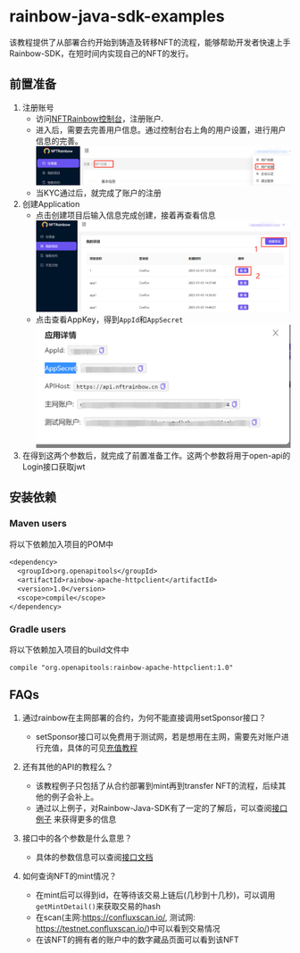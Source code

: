 # rainbow-java-sdk-examples
该教程提供了从部署合约开始到铸造及转移NFT的流程，能够帮助开发者快速上手Rainbow-SDK，在短时间内实现自己的NFT的发行。

## 前置准备
1. 注册账号
    - 访问[NFTRainbow控制台](https://console.nftrainbow.cn/)，注册账户.
    - 进入后，需要去完善用户信息。通过控制台右上角的用户设置，进行用户信息的完善。
    ![img_8.png](./assets/img_8.png)
    - 当KYC通过后，就完成了账户的注册
2. 创建Application
    - 点击创建项目后输入信息完成创建，接着再查看信息
![img_9.png](./assets/img_9.png)
    - 点击查看AppKey，得到`AppId`和`AppSecret`
   ![img_10.png](./assets/img_10.png)
3. 在得到这两个参数后，就完成了前置准备工作。这两个参数将用于open-api的Login接口获取jwt


## 安装依赖
### Maven users
将以下依赖加入项目的POM中
````
<dependency>
  <groupId>org.openapitools</groupId>
  <artifactId>rainbow-apache-httpclient</artifactId>
  <version>1.0</version>
  <scope>compile</scope>
</dependency>
````

### Gradle users
将以下依赖加入项目的build文件中
````
compile "org.openapitools:rainbow-apache-httpclient:1.0"
````

## FAQs
1. 通过rainbow在主网部署的合约，为何不能直接调用setSponsor接口？
    - setSponsor接口可以免费用于测试网，若是想用在主网，需要先对账户进行充值，具体的可见[充值教程](https://docs.nftrainbow.xyz/tutorials/guides/kong-zhi-tai-he-yue-dai-fu-she-zhi)

2. 还有其他的API的教程么？
   - 该教程例子只包括了从合约部署到mint再到transfer NFT的流程，后续其他的例子会补上。
   - 通过以上例子，对Rainbow-Java-SDK有了一定的了解后，可以查阅[接口例子](https://github.com/nft-rainbow/rainbow-sdk-java#:~:text=Documentation%20for%20API%20Endpoints)
   来获得更多的信息

3. 接口中的各个参数是什么意思？
    - 具体的参数信息可以查阅[接口文档](https://docs.nftrainbow.xyz/api-reference/open-api)

4. 如何查询NFT的mint情况？
   - 在mint后可以得到id，在等待该交易上链后(几秒到十几秒)，可以调用`getMintDetail()`来获取交易的hash
   - 在scan(主网:https://confluxscan.io/, 测试网: https://testnet.confluxscan.io/)中可以看到交易情况
   - 在该NFT的拥有者的账户中的数字藏品页面可以看到该NFT
    
    